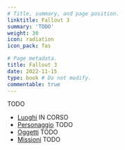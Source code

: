 ```yaml
---
# Title, summary, and page position.
linktitle: Fallout 3
summary: 'TODO'
weight: 30
icon: radiation
icon_pack: fas

# Page metadata.
title: Fallout 3
date: 2022-11-15
type: book # Do not modify.
commentable: true
---
```


TODO

- [Luoghi](luoghi) IN CORSO
- [Personaggio](personaggio) TODO
- [Oggetti](oggetti) TODO
- [Missioni](missioni) TODO

